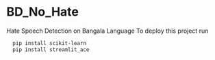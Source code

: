 # BD_No_Hate
Hate Speech Detection on Bangala Language
To deploy this project run

```bash
  pip install scikit-learn
  pip install streamlit_ace
```
